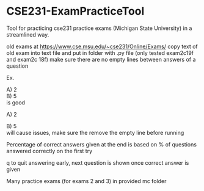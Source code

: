 # CSE231-ExamPracticeTool
Tool for practicing cse231 practice exams (Michigan State University) in a streamlined way.

old exams at https://www.cse.msu.edu/~cse231/Online/Exams/
copy text of old exam into text file and put in folder with .py file (only tested exam2c19f and exam2c 18f)
make sure there are no empty lines between answers of a question

Ex.

 A) 2  
 B) 5  
 is good

A) 2

B) 5  
will cause issues, make sure the remove the empty line before running

Percentage of correct answers given at the end is based on % of questions
answered correctly on the first try


q to quit answering early, next question is shown once correct answer is given

Many practice exams (for exams 2 and 3) in provided mc folder
